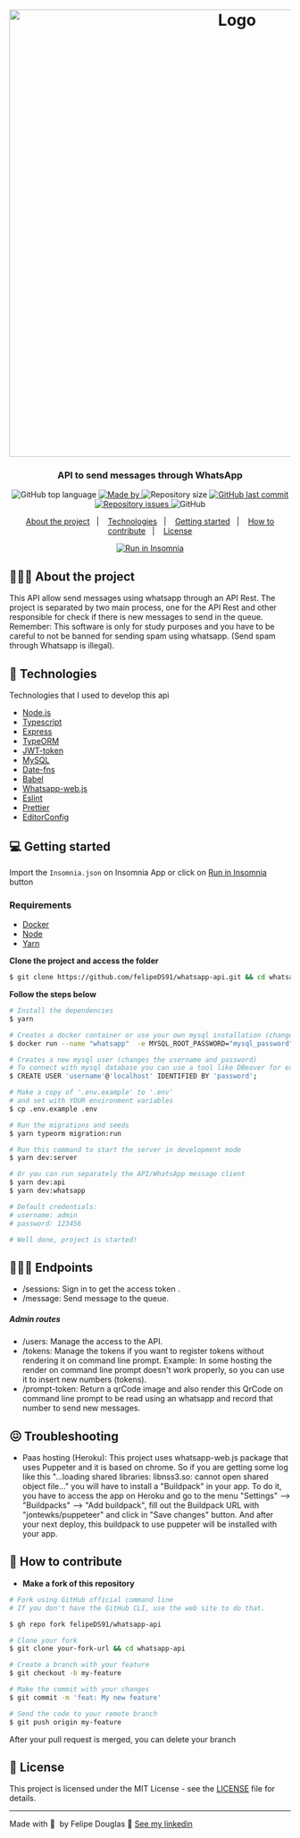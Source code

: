 <h1 align="center">
  <img
    alt="Logo"
    src="https://res.cloudinary.com/dixtjpk8s/image/upload/v1603667524/API%20WhatsApp/whatsapp-2842640_1280_rfptim.png" width="800px"
  />
</h1>

<h3 align="center">
  API to send messages through WhatsApp
</h3>

<p align="center">
  <img alt="GitHub top language" src="https://img.shields.io/github/languages/top/felipeDS91/whatsapp-api">

  <a href="https://www.linkedin.com/in/felipe-douglas-dev/" target="_blank" rel="noopener noreferrer">
    <img alt="Made by" src="https://img.shields.io/badge/made%20by-felipe%20douglas-%20">
  </a>

  <img alt="Repository size" src="https://img.shields.io/github/repo-size/felipeDS91/whatsapp-api">

  <a href="https://github.com/felipeDS91/whatsapp-api/commits/main">
    <img alt="GitHub last commit" src="https://img.shields.io/github/last-commit/felipeDS91/whatsapp-api">
  </a>

  <a href="https://github.com/felipeDS91/whatsapp-api/issues">
    <img alt="Repository issues" src="https://img.shields.io/github/issues/felipeDS91/whatsapp-api">
  </a>

  <img alt="GitHub" src="https://img.shields.io/github/license/felipeDS91/whatsapp-api">
</p>

<p align="center">
  <a href="#-about-the-project">About the project</a>&nbsp;&nbsp;&nbsp;|&nbsp;&nbsp;&nbsp;
  <a href="#-technologies">Technologies</a>&nbsp;&nbsp;&nbsp;|&nbsp;&nbsp;&nbsp;
  <a href="#-getting-started">Getting started</a>&nbsp;&nbsp;&nbsp;|&nbsp;&nbsp;&nbsp;
  <a href="#-how-to-contribute">How to contribute</a>&nbsp;&nbsp;&nbsp;|&nbsp;&nbsp;&nbsp;
  <a href="#-license">License</a>
</p>

<p id="insomniaButton" align="center">
  <a href="https://insomnia.rest/run/?label=Whatsapp-API&uri=https%3A%2F%2Fgithub.com%2FfelipeDS91%2Fwhatsapp-api%2Fblob%2Fmain%2FInsomnia.json" target="_blank">
    <img src="https://insomnia.rest/images/run.svg" alt="Run in Insomnia">
  </a>
</p>

## 👨🏻‍💻 About the project

This API allow send messages using whatsapp through an API Rest. The project is separated by two main process, one for the API Rest and other responsible for check if there is new messages to send in the queue.
Remember: This software is only for study purposes and you have to be careful to not be banned for sending spam using whatsapp. (Send spam through Whatsapp is illegal).

## 🚀 Technologies

Technologies that I used to develop this api

- [Node.js](https://nodejs.org/en/)
- [Typescript](https://www.typescriptlang.org/docs/handbook/typescript-in-5-minutes.html)
- [Express](https://expressjs.com/pt-br/)
- [TypeORM](https://typeorm.io/#/)
- [JWT-token](https://jwt.io/)
- [MySQL](https://dev.mysql.com/doc/)
- [Date-fns](https://date-fns.org/)
- [Babel](https://babeljs.io/setup)
- [Whatsapp-web.js](https://pedroslopez.me/whatsapp-web.js/)
- [Eslint](https://eslint.org/)
- [Prettier](https://prettier.io/)
- [EditorConfig](https://editorconfig.org/)

## 💻 Getting started

Import the `Insomnia.json` on Insomnia App or click on [Run in Insomnia](#insomniaButton) button

### Requirements

- [Docker](https://www.docker.com/)
- [Node](https://nodejs.org/en/download/)
- [Yarn](https://classic.yarnpkg.com/en/docs/install#windows-stable)

**Clone the project and access the folder**

```bash
$ git clone https://github.com/felipeDS91/whatsapp-api.git && cd whatsapp-api
```

**Follow the steps below**

```bash
# Install the dependencies
$ yarn

# Creates a docker container or use your own mysql installation (changes the password)
$ docker run --name "whatsapp"  -e MYSQL_ROOT_PASSWORD="mysql_password" -p 3306:3306 -d mysql:5.7.30

# Creates a new mysql user (changes the username and password)
# To connect with mysql database you can use a tool like DBeaver for example
$ CREATE USER 'username'@'localhost' IDENTIFIED BY 'password';

# Make a copy of '.env.example' to '.env'
# and set with YOUR environment variables
$ cp .env.example .env

# Run the migrations and seeds
$ yarn typeorm migration:run

# Run this command to start the server in development mode
$ yarn dev:server

# Or you can run separately the API/WhatsApp message client
$ yarn dev:api
$ yarn dev:whatsapp

# Default credentials:
# username: admin
# password: 123456

# Well done, project is started!
```
## 👨🏻‍💻 Endpoints

- /sessions: Sign in to get the access token .
- /message: Send message to the queue.

##### Admin routes
- /users: Manage the access to the API.
- /tokens: Manage the tokens if you want to register tokens without rendering it on command line prompt. Example: In some hosting the render on command line prompt doesn't work properly, so you can use it to insert new numbers (tokens).
- /prompt-token: Return a qrCode image and also render this QrCode on command line prompt to be read using an whatsapp and record that number to send new messages.

## 😖 Troubleshooting
- Paas hosting (Heroku): This project uses whatsapp-web.js package that uses Puppeter and it is based on chrome. So if you are getting some log like this "...loading shared libraries: libnss3.so: cannot open shared object file..." you will have to install a "Buildpack" in your app. To do it, you have to access the app on Heroku and go to the menu "Settings" --> "Buildpacks" --> "Add buildpack", fill out the Buildpack URL with "jontewks/puppeteer" and click in "Save changes" button. And after your next deploy, this buildpack to use puppeter will be installed with your app.

## 🤔 How to contribute

- **Make a fork of this repository**

```bash
# Fork using GitHub official command line
# If you don't have the GitHub CLI, use the web site to do that.

$ gh repo fork felipeDS91/whatsapp-api
```

```bash
# Clone your fork
$ git clone your-fork-url && cd whatsapp-api

# Create a branch with your feature
$ git checkout -b my-feature

# Make the commit with your changes
$ git commit -m 'feat: My new feature'

# Send the code to your remote branch
$ git push origin my-feature
```

After your pull request is merged, you can delete your branch

## 📝 License

This project is licensed under the MIT License - see the [LICENSE](LICENSE) file for details.

---

Made with 💜&nbsp; by Felipe Douglas 👋 [See my linkedin](https://www.linkedin.com/in/felipe-douglas-dev/)
